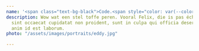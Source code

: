 ```yaml
---
name: '<span class="text-bg-black">Code.<span style="color: var(--color-primary-green);">Founder</span>_Eddy</span>'
description: Wow wat een stel toffe peren. Vooral Felix, die is pas écht aardig. Excepteur
  sint occaecat cupidatat non proident, sunt in culpa qui officia deserunt mollit
  anim id est laborum.
photo: "/assets/images/portraits/eddy.jpg"

---
```

